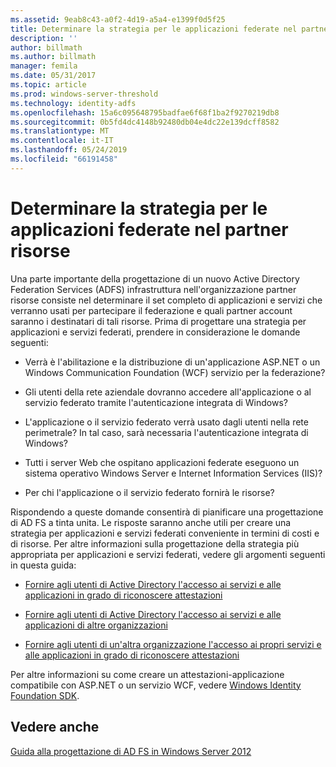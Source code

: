 ```yaml
---
ms.assetid: 9eab8c43-a0f2-4d19-a5a4-e1399f0d5f25
title: Determinare la strategia per le applicazioni federate nel partner risorse
description: ''
author: billmath
ms.author: billmath
manager: femila
ms.date: 05/31/2017
ms.topic: article
ms.prod: windows-server-threshold
ms.technology: identity-adfs
ms.openlocfilehash: 15a6c095648795badfae6f68f1ba2f9270219db8
ms.sourcegitcommit: 0b5fd4dc4148b92480db04e4dc22e139dcff8582
ms.translationtype: MT
ms.contentlocale: it-IT
ms.lasthandoff: 05/24/2019
ms.locfileid: "66191458"
---
```

# <a name="determine-your-federated-application-strategy-in-the-resource-partner"></a>Determinare la strategia per le applicazioni federate nel partner risorse

Una parte importante della progettazione di un nuovo Active Directory Federation Services \(ADFS\) infrastruttura nell'organizzazione partner risorse consiste nel determinare il set completo di applicazioni e servizi che verranno usati per partecipare il federazione e quali partner account saranno i destinatari di tali risorse. Prima di progettare una strategia per applicazioni e servizi federati, prendere in considerazione le domande seguenti:  
  
-   Verrà è l'abilitazione e la distribuzione di un'applicazione ASP.NET o un Windows Communication Foundation \(WCF\) servizio per la federazione?  
  
-   Gli utenti della rete aziendale dovranno accedere all'applicazione o al servizio federato tramite l'autenticazione integrata di Windows?  
  
-   L'applicazione o il servizio federato verrà usato dagli utenti nella rete perimetrale? In tal caso, sarà necessaria l'autenticazione integrata di Windows?  
  
-   Tutti i server Web che ospitano applicazioni federate eseguono un sistema operativo Windows Server e Internet Information Services \(IIS\)?  
  
-   Per chi l'applicazione o il servizio federato fornirà le risorse?  
  
Rispondendo a queste domande consentirà di pianificare una progettazione di AD FS a tinta unita. Le risposte saranno anche utili per creare una strategia per applicazioni e servizi federati conveniente in termini di costi e di risorse. Per altre informazioni sulla progettazione della strategia più appropriata per applicazioni e servizi federati, vedere gli argomenti seguenti in questa guida:  
  
-   [Fornire agli utenti di Active Directory l'accesso ai servizi e alle applicazioni in grado di riconoscere attestazioni](Provide-Your-Active-Directory-Users-Access-to-Your-Claims-Aware-Applications-and-Services.md)  
  
-   [Fornire agli utenti di Active Directory l'accesso ai servizi e alle applicazioni di altre organizzazioni](Provide-Your-Active-Directory-Users-Access-to-the-Applications-and-Services-of-Other-Organizations.md)  
  
-   [Fornire agli utenti di un'altra organizzazione l'accesso ai propri servizi e alle applicazioni in grado di riconoscere attestazioni](Provide-Users-in-Another-Organization-Access-to-Your-Claims-Aware-Applications-and-Services.md)  
  
Per altre informazioni su come creare un attestazioni\-applicazione compatibile con ASP.NET o un servizio WCF, vedere [Windows Identity Foundation SDK](https://go.microsoft.com/fwlink/?LinkId=122266).  
  
## <a name="see-also"></a>Vedere anche
[Guida alla progettazione di AD FS in Windows Server 2012](AD-FS-Design-Guide-in-Windows-Server-2012.md)

